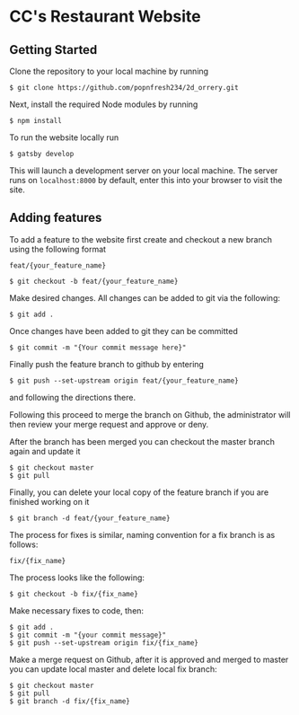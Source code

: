 # CC's Restaurant Website

## Getting Started
Clone the repository to your local machine by running

```
$ git clone https://github.com/popnfresh234/2d_orrery.git
```

Next, install the required Node modules by running

```
$ npm install
```

To run the website locally run 

```
$ gatsby develop
```

This will launch a development server on your local machine.  The server runs on `localhost:8000` by default, enter this into your browser to visit the site.

## Adding features

To add a feature to the website first create and checkout a new branch using the following format

```
feat/{your_feature_name}

```

```
$ git checkout -b feat/{your_feature_name}
```

Make desired changes.  All changes can be added to git via the following:

```
$ git add .
```

Once changes have been added to git they can be committed

```
$ git commit -m "{Your commit message here}"
```

Finally push the feature branch to github by entering

```
$ git push --set-upstream origin feat/{your_feature_name}
```
and following the directions there.

Following this proceed to merge the branch on Github, the administrator will then review your merge request and approve or deny.

After the branch has been merged you can checkout the master branch again and update it

```
$ git checkout master
$ git pull
```

Finally, you can delete your local copy of the feature branch if you are finished working on it

```
$ git branch -d feat/{your_feature_name}
```

The process for fixes is similar, naming convention for a fix branch is as follows:

```
fix/{fix_name}
```

The process looks like the following:

```
$ git checkout -b fix/{fix_name}
```

Make necessary fixes to code, then:

```
$ git add .
$ git commit -m "{your commit message}"
$ git push --set-upstream origin fix/{fix_name}
```

Make a merge request on Github, after it is approved and merged to master you can update local master and delete local fix branch:

```
$ git checkout master
$ git pull
$ git branch -d fix/{fix_name}
```